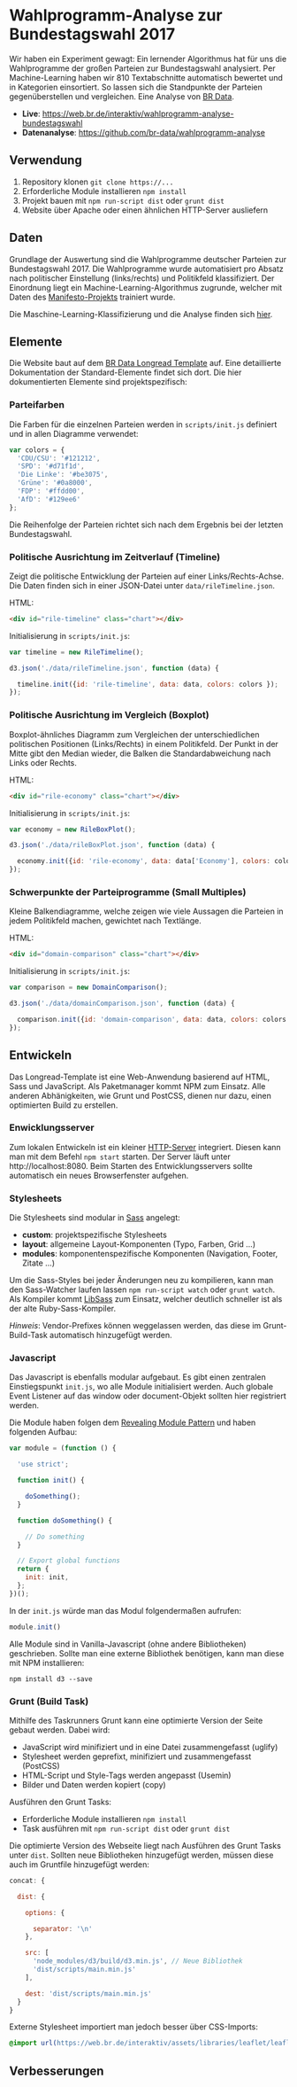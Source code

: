 # Wahlprogramm-Analyse zur Bundestagswahl 2017
Wir haben ein Experiment gewagt: Ein lernender Algorithmus hat für uns die Wahlprogramme der großen Parteien zur Bundestagswahl analysiert. Per Machine-Learning haben wir 810 Textabschnitte automatisch bewertet und in Kategorien einsortiert. So lassen sich die Standpunkte der Parteien gegenüberstellen und vergleichen. Eine Analyse von [BR Data](https://br.de/data).

- **Live**: https://web.br.de/interaktiv/wahlprogramm-analyse-bundestagswahl
- **Datenanalyse**: https://github.com/br-data/wahlprogramm-analyse

## Verwendung
1. Repository klonen `git clone https://...`
2. Erforderliche Module installieren `npm install`
3. Projekt bauen mit `npm run-script dist` oder `grunt dist`
4. Website über Apache oder einen ähnlichen HTTP-Server ausliefern

## Daten
Grundlage der Auswertung sind die Wahlprogramme deutscher Parteien zur Bundestagswahl 2017. Die Wahlprogramme wurde automatisiert pro Absatz nach politischer Einstellung (links/rechts) und Politikfeld klassifiziert. Der Einordnung liegt ein Machine-Learning-Algorithmus zugrunde, welcher mit Daten des [Manifesto-Projekts](https://manifestoproject.wzb.eu/) trainiert wurde.

Die Maschine-Learning-Klassifizierung und die Analyse finden sich [hier](https://github.com/br-data/wahlprogramm-analyse).

## Elemente
Die Website baut auf dem [BR Data Longread Template](https://github.com/digitalegarage/longread-template) auf. Eine detaillierte Dokumentation der Standard-Elemente findet sich dort. Die hier dokumentierten Elemente sind projektspezifisch:

### Parteifarben
Die Farben für die einzelnen Parteien werden in `scripts/init.js` definiert und in allen Diagramme verwendet:

```javascript
var colors = {
  'CDU/CSU': '#121212',
  'SPD': '#d71f1d',
  'Die Linke': '#be3075',
  'Grüne': '#0a8000',
  'FDP': '#ffdd00',
  'AfD': '#129ee6'
};
```

Die Reihenfolge der Parteien richtet sich nach dem Ergebnis bei der letzten Bundestagswahl.

### Politische Ausrichtung im Zeitverlauf (Timeline)
Zeigt die politische Entwicklung der Parteien auf einer Links/Rechts-Achse. Die Daten finden sich in einer JSON-Datei unter `data/rileTimeline.json`.

HTML:

```html
<div id="rile-timeline" class="chart"></div>
```

Initialisierung in `scripts/init.js`:

```javascript
var timeline = new RileTimeline();

d3.json('./data/rileTimeline.json', function (data) {

  timeline.init({id: 'rile-timeline', data: data, colors: colors });
});
```


### Politische Ausrichtung im Vergleich (Boxplot)
Boxplot-ähnliches Diagramm zum Vergleichen der unterschiedlichen politischen Positionen (Links/Rechts) in einem Politikfeld. Der Punkt in der Mitte gibt den Median wieder, die Balken die Standardabweichung nach Links oder Rechts.

HTML:

```html
<div id="rile-economy" class="chart"></div>
```

Initialisierung in `scripts/init.js`:

```javascript
var economy = new RileBoxPlot();

d3.json('./data/rileBoxPlot.json', function (data) {

  economy.init({id: 'rile-economy', data: data['Economy'], colors: colors });
});
```

### Schwerpunkte der Parteiprogramme (Small Multiples)
Kleine Balkendiagramme, welche zeigen wie viele Aussagen die Parteien in jedem Politikfeld machen, gewichtet nach Textlänge.

HTML:

```html
<div id="domain-comparison" class="chart"></div>
```

Initialisierung in `scripts/init.js`:

```javascript
var comparison = new DomainComparison();

d3.json('./data/domainComparison.json', function (data) {

  comparison.init({id: 'domain-comparison', data: data, colors: colors });
});
```

## Entwickeln
Das Longread-Template ist eine Web-Anwendung basierend auf HTML, Sass und JavaScript. Als Paketmanager kommt NPM zum Einsatz. Alle anderen Abhänigkeiten, wie Grunt und PostCSS, dienen nur dazu, einen optimierten Build zu erstellen.

### Enwicklungsserver
Zum lokalen Entwickeln ist ein kleiner [HTTP-Server](https://github.com/indexzero/http-server) integriert. Diesen kann man mit dem Befehl `npm start` starten. Der Server läuft unter http://localhost:8080. Beim Starten des Entwicklungsservers sollte automatisch ein neues Browserfenster aufgehen. 

### Stylesheets
Die Stylesheets sind modular in [Sass](http://sass-lang.com/) angelegt:
- **custom**: projektspezifische Stylesheets 
- **layout**: allgemeine Layout-Komponenten (Typo, Farben, Grid ...) 
- **modules**: komponentenspezifische Komponenten (Navigation, Footer, Zitate ...)

Um die Sass-Styles bei jeder Änderungen neu zu kompilieren, kann man den Sass-Watcher laufen lassen `npm run-script watch` oder `grunt watch`. Als Kompiler kommt [LibSass](http://sass-lang.com/libSass) zum Einsatz, welcher deutlich schneller ist als der alte Ruby-Sass-Kompiler. 

*Hinweis*: Vendor-Prefixes können weggelassen werden, das diese im Grunt-Build-Task automatisch hinzugefügt werden.

### Javascript
Das Javascript is ebenfalls modular aufgebaut. Es gibt einen zentralen Einstiegspunkt `init.js`, wo alle Module initialisiert werden. Auch globale Event Listener auf das window oder document-Objekt sollten hier registriert werden.

Die Module haben folgen dem [Revealing Module Pattern](https://addyosmani.com/resources/essentialjsdesignpatterns/book/#revealingmodulepatternjavascript) und haben folgenden Aufbau: 

```javascript
var module = (function () {

  'use strict';

  function init() {

    doSomething();
  }

  function doSomething() {

    // Do something
  }

  // Export global functions
  return {
    init: init,
  };
})();
```

In der `init.js` würde man das Modul folgendermaßen aufrufen:

```javascript
module.init()
```

Alle Module sind in Vanilla-Javascript (ohne andere Bibliotheken) geschrieben. Sollte man eine externe Bibliothek benötigen, kann man diese mit NPM installieren:

```
npm install d3 --save
```

### Grunt (Build Task)
Mithilfe des Taskrunners Grunt kann eine optimierte Version der Seite gebaut werden. Dabei wird:
- JavaScript wird minifiziert und in eine Datei zusammengefasst (uglify)
- Stylesheet werden geprefixt, minifiziert und zusammengefasst (PostCSS)
- HTML-Script und Style-Tags werden angepasst (Usemin)
- Bilder und Daten werden kopiert (copy)

Ausführen den Grunt Tasks:
- Erforderliche Module installieren `npm install`
- Task ausführen mit `npm run-script dist` oder `grunt dist`

Die optimierte Version des Webseite liegt nach Ausführen des Grunt Tasks unter `dist`. Sollten neue Bibliotheken hinzugefügt werden, müssen diese auch im Gruntfile hinzugefügt werden:

```javascript
concat: {

  dist: {

    options: {

      separator: '\n'
    },

    src: [
      'node_modules/d3/build/d3.min.js', // Neue Bibliothek
      'dist/scripts/main.min.js'
    ],

    dest: 'dist/scripts/main.min.js'
  }
}
```

Externe Stylesheet importiert man jedoch besser über CSS-Imports:

```Sass
@import url(https://web.br.de/interaktiv/assets/libraries/leaflet/leaflet.v0.min.css)
```

## Verbesserungen
